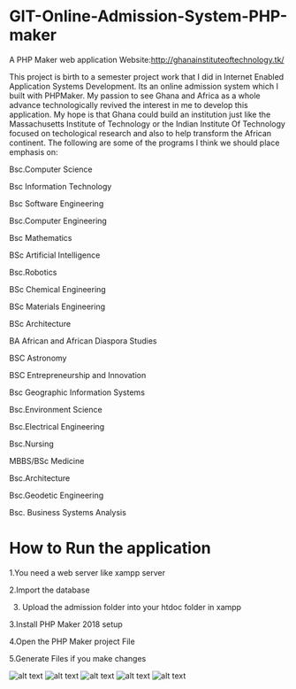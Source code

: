 # GIT-Online-Admission-System-PHP-maker
A PHP Maker web application
Website:http://ghanainstituteoftechnology.tk/

This project is birth to a semester project work that I did in Internet Enabled Application Systems 
Development. Its an online admission system which I built with PHPMaker. My passion to see Ghana and Africa 
as a whole advance technologically revived the interest in me to develop this application. My hope is that Ghana could 
build an institution just like the Massachusetts Institute of Technology or the Indian Institute Of Technology focused on techological research and also to help transform the African continent.
The following are some of the programs I think we should place emphasis on:

Bsc.Computer Science

Bsc Information Technology

Bsc Software Engineering

Bsc.Computer Engineering

Bsc Mathematics

BSc Artificial Intelligence 

Bsc.Robotics

BSc Chemical Engineering 

BSc Materials Engineering 

BSc Architecture 

BA African and African Diaspora Studies

BSC Astronomy

BSC Entrepreneurship and Innovation

Bsc Geographic Information Systems

Bsc.Environment Science

Bsc.Electrical Engineering

Bsc.Nursing

MBBS/BSc Medicine

Bsc.Architecture

Bsc.Geodetic Engineering

Bsc. Business Systems Analysis

# How to Run the application

1.You need a web server like xampp server

2.Import the database

3. Upload the admission folder into your htdoc folder in xampp

3.Install PHP Maker 2018 setup

4.Open the PHP Maker project File

5.Generate Files if you make changes

![alt text](snapshots/git.PNG "Description goes here")
![alt text](snapshots/git2.PNG "Description goes here")
![alt text](snapshots/git3.PNG "Description goes here")
![alt text](snapshots/git4.PNG "Description goes here")
![alt text](snapshots/git5.PNG "Description goes here")
